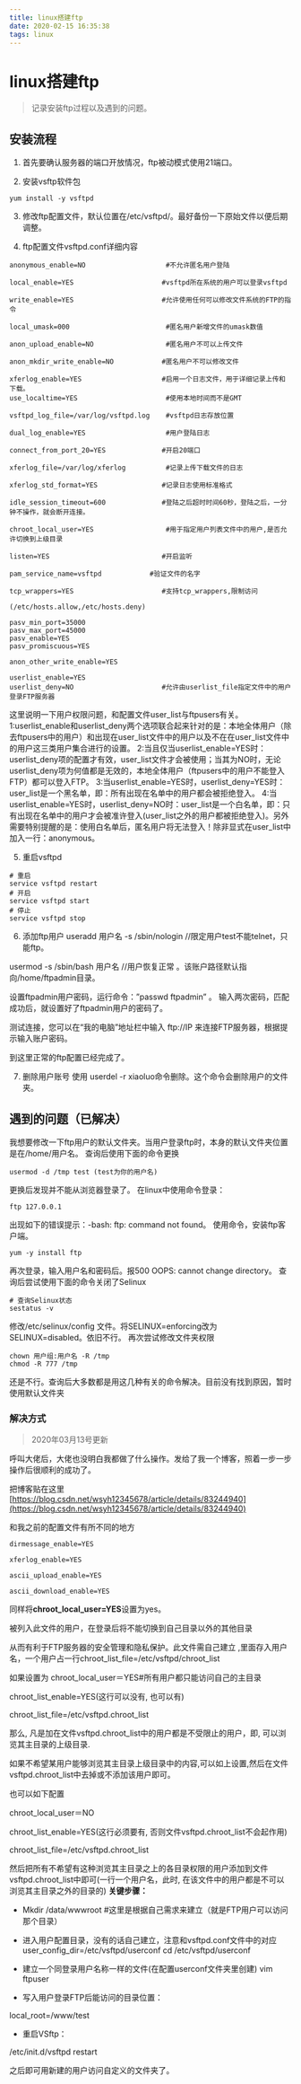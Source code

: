 ```yaml
---
title: linux搭建ftp
date: 2020-02-15 16:35:38
tags: linux
---
```


# linux搭建ftp
> 记录安装ftp过程以及遇到的问题。
<!--more-->

## 安装流程
1. 首先要确认服务器的端口开放情况，ftp被动模式使用21端口。

2. 安装vsftp软件包
```
yum install -y vsftpd
```

3. 修改ftp配置文件，默认位置在/etc/vsftpd/。最好备份一下原始文件以便后期调整。

4. ftp配置文件vsftpd.conf详细内容
```
anonymous_enable=NO                    #不允许匿名用户登陆 

local_enable=YES                      #vsftpd所在系统的用户可以登录vsftpd 

write_enable=YES                      #允许使用任何可以修改文件系统的FTP的指令 

local_umask=000                        #匿名用户新增文件的umask数值 

anon_upload_enable=NO                  #匿名用户不可以上传文件 

anon_mkdir_write_enable=NO            #匿名用户不可以修改文件 

xferlog_enable=YES                    #启用一个日志文件，用于详细记录上传和下载。                
use_localtime=YES                      #使用本地时间而不是GMT 

vsftpd_log_file=/var/log/vsftpd.log    #vsftpd日志存放位置 

dual_log_enable=YES                    #用户登陆日志 

connect_from_port_20=YES              #开启20端口     

xferlog_file=/var/log/xferlog          #记录上传下载文件的日志 

xferlog_std_format=YES                #记录日志使用标准格式 

idle_session_timeout=600              #登陆之后超时时间60秒，登陆之后，一分钟不操作，就会断开连接。 

chroot_local_user=YES                  #用于指定用户列表文件中的用户,是否允许切换到上级目录      

listen=YES                            #开启监听 

pam_service_name=vsftpd            #验证文件的名字 

tcp_wrappers=YES                      #支持tcp_wrappers,限制访问

(/etc/hosts.allow,/etc/hosts.deny) 

pasv_min_port=35000  
pasv_max_port=45000 
pasv_enable=YES 
pasv_promiscuous=YES 

anon_other_write_enable=YES

userlist_enable=YES                    
userlist_deny=NO                      #允许由userlist_file指定文件中的用户登录FTP服务器
```
这里说明一下用户权限问题，和配置文件user_list与ftpusers有关。
1:userlist_enable和userlist_deny两个选项联合起来针对的是：本地全体用户（除去ftpusers中的用户）和出现在user_list文件中的用户以及不在在user_list文件中的用户这三类用户集合进行的设置。
2:当且仅当userlist_enable=YES时：userlist_deny项的配置才有效，user_list文件才会被使用；当其为NO时，无论userlist_deny项为何值都是无效的，本地全体用户（ftpusers中的用户不能登入FTP）都可以登入FTP。
3:当userlist_enable=YES时，userlist_deny=YES时：user_list是一个黑名单，即：所有出现在名单中的用户都会被拒绝登入。
4:当userlist_enable=YES时，userlist_deny=NO时：user_list是一个白名单，即：只有出现在名单中的用户才会被准许登入(user_list之外的用户都被拒绝登入)。另外需要特别提醒的是：使用白名单后，匿名用户将无法登入！除非显式在user_list中加入一行：anonymous。

5. 重启vsftpd
```
# 重启
service vsftpd restart
# 开启
service vsftpd start
# 停止
service vsftpd stop
```

6. 添加ftp用户
useradd 用户名 -s /sbin/nologin //限定用户test不能telnet，只能ftp。

usermod -s /sbin/bash 用户名 //用户恢复正常 。该账户路径默认指向/home/ftpadmin目录。

设置ftpadmin用户密码，运行命令：”passwd ftpadmin” 。 输入两次密码，匹配成功后，就设置好了ftpadmin用户的密码了。

测试连接，您可以在“我的电脑”地址栏中输入 ftp://IP 来连接FTP服务器，根据提示输入账户密码。

到这里正常的ftp配置已经完成了。

7. 删除用户账号
使用 userdel -r xiaoluo命令删除。这个命令会删除用户的文件夹。
## 遇到的问题（已解决）
我想要修改一下ftp用户的默认文件夹。当用户登录ftp时，本身的默认文件夹位置是在/home/用户名。
查询后使用下面的命令更换
```
usermod -d /tmp test (test为你的用户名)

```
更换后发现并不能从浏览器登录了。
在linux中使用命令登录：
```
ftp 127.0.0.1
```
出现如下的错误提示：-bash: ftp: command not found。
使用命令，安装ftp客户端。
```
yum -y install ftp
```
再次登录，输入用户名和密码后。报500 OOPS: cannot change directory。
查询后尝试使用下面的命令关闭了Selinux
```
# 查询Selinux状态
sestatus -v

```
修改/etc/selinux/config 文件。将SELINUX=enforcing改为SELINUX=disabled。依旧不行。
再次尝试修改文件夹权限
```
chown 用户组:用户名 -R /tmp 
chmod -R 777 /tmp
```
还是不行。查询后大多数都是用这几种有关的命令解决。目前没有找到原因，暂时使用默认文件夹


### 解决方式

> 2020年03月13号更新

呼叫大佬后，大佬也没明白我都做了什么操作。发给了我一个博客，照着一步一步操作后很顺利的成功了。

把博客贴在这里[https://blog.csdn.net/wsyh12345678/article/details/83244940](https://blog.csdn.net/wsyh12345678/article/details/83244940)

和我之前的配置文件有所不同的地方
```
dirmessage_enable=YES

xferlog_enable=YES

ascii_upload_enable=YES

ascii_download_enable=YES
```
同样将**chroot_local_user=YES**设置为yes。

被列入此文件的用户，在登录后将不能切换到自己目录以外的其他目录

从而有利于FTP服务器的安全管理和隐私保护。此文件需自己建立 ,里面存入用户名，一个用户占一行chroot_list_file=/etc/vsftpd/chroot_list

如果设置为
chroot_local_user＝YES#所有用户都只能访问自己的主目录

chroot_list_enable=YES(这行可以没有, 也可以有)

chroot_list_file=/etc/vsftpd.chroot_list

那么, 凡是加在文件vsftpd.chroot_list中的用户都是不受限止的用户，即, 可以浏览其主目录的上级目录.

如果不希望某用户能够浏览其主目录上级目录中的内容,可以如上设置,然后在文件vsftpd.chroot_list中去掉或不添加该用户即可。

也可以如下配置

chroot_local_user＝NO

chroot_list_enable=YES(这行必须要有, 否则文件vsftpd.chroot_list不会起作用)

chroot_list_file=/etc/vsftpd.chroot_list

然后把所有不希望有这种浏览其主目录之上的各目录权限的用户添加到文件vsftpd.chroot_list中即可(一行一个用户名，此时, 在该文件中的用户都是不可以浏览其主目录之外的目录的)
**关键步骤：**

- Mkdir /data/wwwroot #这里是根据自己需求来建立（就是FTP用户可以访问那个目录）

- 进入用户配置目录，没有的话自己建立，注意和vsftpd.conf文件中的对应 user_config_dir=/etc/vsftpd/userconf
cd /etc/vsftpd/userconf

- 建立一个同登录用户名称一样的文件(在配置userconf文件夹里创建)
vim ftpuser

- 写入用户登录FTP后能访问的目录位置：

local_root=/www/test

- 重启VSftp：

/etc/init.d/vsftpd restart

之后即可用新建的用户访问自定义的文件夹了。